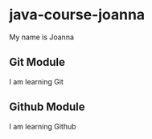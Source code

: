 # java-course-joanna

My name is Joanna

## Git Module

I am learning Git

## Github Module

I am learning Github
